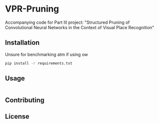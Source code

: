 # VPR-Pruning

Accompanying code for Part III project: "Structured Pruning of Convolutional Neural Networks in the Context of Visual Place Recognition"


## Installation

Unsure for benchmarking atm if using ow

```bash
pip install -r requirements.txt
```

## Usage

```python

```

## Contributing



## License


